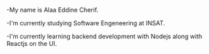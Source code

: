  -My name is Alaa Eddine Cherif.
 
 -I'm currently studying Software Engeneering at INSAT.
 
 -I'm currently learning backend development with Nodejs along with Reactjs on the UI.
 
 
